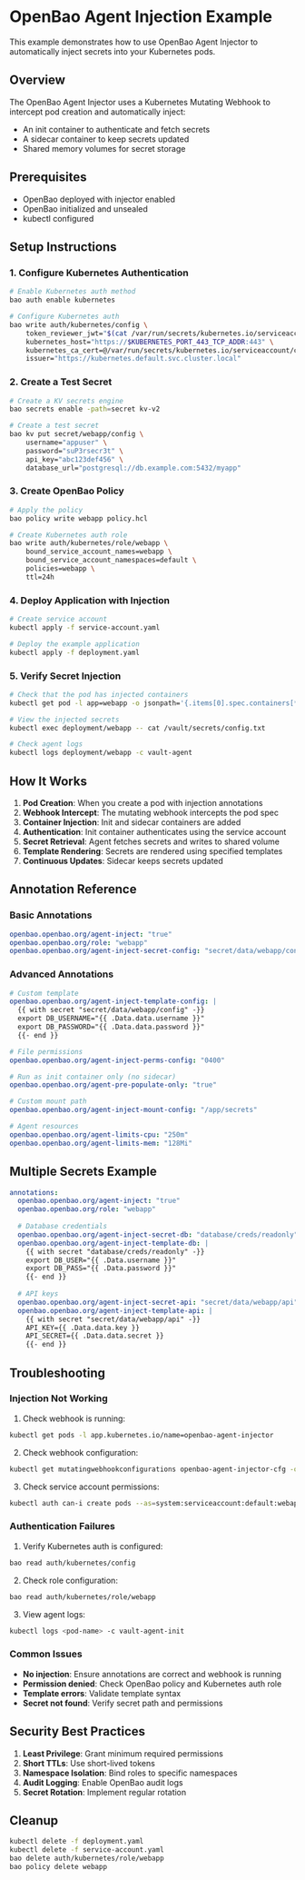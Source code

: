 # OpenBao Agent Injection Example

This example demonstrates how to use OpenBao Agent Injector to automatically inject secrets into your Kubernetes pods.

## Overview

The OpenBao Agent Injector uses a Kubernetes Mutating Webhook to intercept pod creation and automatically inject:
- An init container to authenticate and fetch secrets
- A sidecar container to keep secrets updated
- Shared memory volumes for secret storage

## Prerequisites

- OpenBao deployed with injector enabled
- OpenBao initialized and unsealed
- kubectl configured

## Setup Instructions

### 1. Configure Kubernetes Authentication

```bash
# Enable Kubernetes auth method
bao auth enable kubernetes

# Configure Kubernetes auth
bao write auth/kubernetes/config \
    token_reviewer_jwt="$(cat /var/run/secrets/kubernetes.io/serviceaccount/token)" \
    kubernetes_host="https://$KUBERNETES_PORT_443_TCP_ADDR:443" \
    kubernetes_ca_cert=@/var/run/secrets/kubernetes.io/serviceaccount/ca.crt \
    issuer="https://kubernetes.default.svc.cluster.local"
```

### 2. Create a Test Secret

```bash
# Create a KV secrets engine
bao secrets enable -path=secret kv-v2

# Create a test secret
bao kv put secret/webapp/config \
    username="appuser" \
    password="suP3rsecr3t" \
    api_key="abc123def456" \
    database_url="postgresql://db.example.com:5432/myapp"
```

### 3. Create OpenBao Policy

```bash
# Apply the policy
bao policy write webapp policy.hcl

# Create Kubernetes auth role
bao write auth/kubernetes/role/webapp \
    bound_service_account_names=webapp \
    bound_service_account_namespaces=default \
    policies=webapp \
    ttl=24h
```

### 4. Deploy Application with Injection

```bash
# Create service account
kubectl apply -f service-account.yaml

# Deploy the example application
kubectl apply -f deployment.yaml
```

### 5. Verify Secret Injection

```bash
# Check that the pod has injected containers
kubectl get pod -l app=webapp -o jsonpath='{.items[0].spec.containers[*].name}'

# View the injected secrets
kubectl exec deployment/webapp -- cat /vault/secrets/config.txt

# Check agent logs
kubectl logs deployment/webapp -c vault-agent
```

## How It Works

1. **Pod Creation**: When you create a pod with injection annotations
2. **Webhook Intercept**: The mutating webhook intercepts the pod spec
3. **Container Injection**: Init and sidecar containers are added
4. **Authentication**: Init container authenticates using the service account
5. **Secret Retrieval**: Agent fetches secrets and writes to shared volume
6. **Template Rendering**: Secrets are rendered using specified templates
7. **Continuous Updates**: Sidecar keeps secrets updated

## Annotation Reference

### Basic Annotations

```yaml
openbao.openbao.org/agent-inject: "true"
openbao.openbao.org/role: "webapp"
openbao.openbao.org/agent-inject-secret-config: "secret/data/webapp/config"
```

### Advanced Annotations

```yaml
# Custom template
openbao.openbao.org/agent-inject-template-config: |
  {{ with secret "secret/data/webapp/config" -}}
  export DB_USERNAME="{{ .Data.data.username }}"
  export DB_PASSWORD="{{ .Data.data.password }}"
  {{- end }}

# File permissions
openbao.openbao.org/agent-inject-perms-config: "0400"

# Run as init container only (no sidecar)
openbao.openbao.org/agent-pre-populate-only: "true"

# Custom mount path
openbao.openbao.org/agent-inject-mount-config: "/app/secrets"

# Agent resources
openbao.openbao.org/agent-limits-cpu: "250m"
openbao.openbao.org/agent-limits-mem: "128Mi"
```

## Multiple Secrets Example

```yaml
annotations:
  openbao.openbao.org/agent-inject: "true"
  openbao.openbao.org/role: "webapp"
  
  # Database credentials
  openbao.openbao.org/agent-inject-secret-db: "database/creds/readonly"
  openbao.openbao.org/agent-inject-template-db: |
    {{ with secret "database/creds/readonly" -}}
    export DB_USER="{{ .Data.username }}"
    export DB_PASS="{{ .Data.password }}"
    {{- end }}
  
  # API keys
  openbao.openbao.org/agent-inject-secret-api: "secret/data/webapp/api"
  openbao.openbao.org/agent-inject-template-api: |
    {{ with secret "secret/data/webapp/api" -}}
    API_KEY={{ .Data.data.key }}
    API_SECRET={{ .Data.data.secret }}
    {{- end }}
```

## Troubleshooting

### Injection Not Working

1. Check webhook is running:
```bash
kubectl get pods -l app.kubernetes.io/name=openbao-agent-injector
```

2. Check webhook configuration:
```bash
kubectl get mutatingwebhookconfigurations openbao-agent-injector-cfg -o yaml
```

3. Check service account permissions:
```bash
kubectl auth can-i create pods --as=system:serviceaccount:default:webapp
```

### Authentication Failures

1. Verify Kubernetes auth is configured:
```bash
bao read auth/kubernetes/config
```

2. Check role configuration:
```bash
bao read auth/kubernetes/role/webapp
```

3. View agent logs:
```bash
kubectl logs <pod-name> -c vault-agent-init
```

### Common Issues

- **No injection**: Ensure annotations are correct and webhook is running
- **Permission denied**: Check OpenBao policy and Kubernetes auth role
- **Template errors**: Validate template syntax
- **Secret not found**: Verify secret path and permissions

## Security Best Practices

1. **Least Privilege**: Grant minimum required permissions
2. **Short TTLs**: Use short-lived tokens
3. **Namespace Isolation**: Bind roles to specific namespaces
4. **Audit Logging**: Enable OpenBao audit logs
5. **Secret Rotation**: Implement regular rotation

## Cleanup

```bash
kubectl delete -f deployment.yaml
kubectl delete -f service-account.yaml
bao delete auth/kubernetes/role/webapp
bao policy delete webapp
```